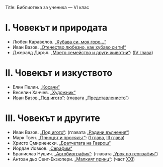 Title: Библиотека за ученика — VI клас

# I. Човекът и природата
* Любен Каравелов. [„Хубава си, моя горо…“](/text/4148)
* Иван Вазов. [„Отечество любезно, как хубаво си ти!“](/text/5163)
* Джералд Даръл. [„Моето семейство и други животни“](/text/24596): ([IV глава](/text/24596/6#textstart))

# II. Човекът и изкуството
* Елин Пелин. [„Косачи“](/text/5290)
* Веселин Ханчев. [„Художник“](/text/30218)
*  Иван Вазов.[„Под игото“](/text/3753): (главата [„Представлението“](/text/3753/17#textstart))

# III. Човекът и другите
* Иван Вазов. [„Под игото“](/text/3753): (главата [„Радини вълнения“](/text/3753/11#textstart))
* Марк Твен. [„Принцът и просякът“](/text/25001): ([I глава](/text/25001/2#textstart), [III глава](/text/25001/4#textstart))
* Христо Смирненски. [„Братчетата на Гаврош“](/text/5357)
* Йордан Йовков. [„Серафим“](/text/48174)
* Бранислав Нушич. [„Автобиография“](/text/3524): (главата [„Урок по география“](/text/3524/11#textstart))
* Антоан дьо Сент-Екзюпери. [„Малкият принц“](/text/2102): (част [XXI](/text/2102/14#textstart))
